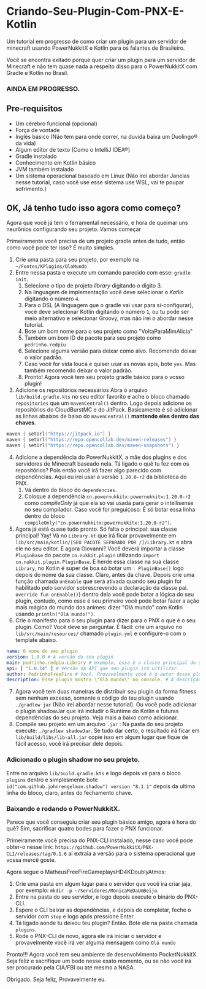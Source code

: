 # Criando-Seu-Plugin-Com-PNX-E-Kotlin
Um tutorial em progresso de como criar um plugin para um servidor de minecraft usando PowerNukkitX e Kotlin para os falantes de Brasileiro.

Você se encontra exitado porque quer criar um plugin para um servidor de Minecraft e não tem quase nada a respeito disso para o PowerNukkitX com Gradle e Kotlin no Brasil.
### AINDA EM PROGRESSO.
## Pre-requisitos 
- Um cérebro funcional (opcional)
- Força de vontade
- Inglês básico (Não tem para onde correr, na duvida baixa um Duolingo® da vida)
- Algum editor de texto (Como o IntelliJ IDEA®)
- Gradle instalado
- Conhecimento em Kotlin básico
- JVM também instalado
- Um sistema operacional baseado em Linux (Não irei abordar Janelas nesse tutorial, caso você use esse sistema use WSL, vai te poupar sofrimento.)
## OK, Já tenho tudo isso agora como começo?
Agora que você já tem o ferramental necessário, e hora de queimar uns neurônios configurando seu projeto. Vamos começar

Primeiramente você precisa de um projeto gradle antes de tudo, então como você pode ter isso? É muito simples.
1. Crie uma pasta para seu projeto, por exemplo na `~/Fontes/KPlugins/OlaMundo`
2. Entre nessa pasta e execute um comando parecido com esse: `gradle init`.
	1. Selecione o tipo de projeto _library_ digitando o digito 3.
	2. Na linguagem de implementação você deve selecionar o _Kotlin_ digitando o número `4`.
	3. Para o DSL (A linguagem que o gradle vai usar para si-configurar), você deve selecionar Kotlin digitando o número `1`, ou tu pode ser meio alternativo e selecionar Groovy, mas não irei o abordar nesse tutorial.
	4. Bote um bom nome para o seu projeto como "VoltaParaMimAlicia"
	5. Também um bom ID de pacote para seu projeto como `pedrinho.redpiu`
	6. Selecione alguma versão para deixar como alvo. Recomendo deixar o valor padrão.
	7. Caso você for vida louca e quiser usar as novas apis, bote `yes`. Mas também recomendo deixar o valor padrão.
	8. Pronto! Agora você tem seu projeto gradle básico para o vosso plugin!
3. Adicione os repositórios necessários
Abra o arquivo `lib/build.gradle.kts` no seu editor favorito e ache o bloco chamado `repositories` que um `mavenCentral()` dentro. Logo depois adicione os repositórios do CloudBurstMC e do JitPack. Basicamente é só adicionar as linhas abaixos de baixo do `mavenCentral()` **mantendo eles dentro das chaves**.
```kotlin
maven { setUrl("https://jitpack.io") }
maven { setUrl("https://repo.opencollab.dev/maven-releases") }
maven { setUrl("https://repo.opencollab.dev/maven-snapshots") }
```
4. Adicione a dependência do PowerNukkitX, a mãe dos plugins e dos servidores de Minecraft baseado nela.
	Tá ligado o quê tu fez com os repositórios? Pois então você irá fazer algo parecido com dependências. Aqui eu irei usar a versão `1.20.0-r2` da biblioteca do PNX. 
	1. Vá dentro do bloco do `dependencies`. 
	2. Coloque a dependência `cn.powernukkitx:powernukkitx:1.20.0-r2` como _compileOnly_ já que ela só vai usada para gerar o intellisense no seu compilador. Caso você for preguiçoso: É só botar essa linha dentro do bloco `compileOnly("cn.powernukkitx:powernukkitx:1.20.0-r2")`.
4. Agora já está quase tudo pronto. Só falta o principal: sua classe principal! Yay! Vá no `Library.kt` que irá ficar provavelmente em `lib/src/main/kotlin/[SEU PACOTE SEPARADO POR /]/Library.kt` e abra ele no seu editor. E agora Giovanni? Você deverá importar a classe `PluginBase` do pacote `cn.nukkit.plugin` utilizando `import cn.nukkit.plugin.PluginBase`. E herde essa classe na sua classe `Library`, no Kotlin é super de boa só botar um `: PluginBase()` logo depois do nome da sua classe. Claro, antes da chave. Depois crie uma função chamada `onEnable` que será ativada quando seu plugin for habilitado pelo servidor sobrescrevendo a declaração da classe pai. `override fun onEnable()`) dentro dela você pode botar a lógica do seu plugin, contudo, como esse é seu primeiro você pode botar fazer a ação mais mágica do mundo dos animes: dizer "Olá mundo" com Kotlin usando `println("Olá mundo!")`.
5. Crie o manifesto para o seu plugin para dizer para o PNX o que é o seu plugin. Como? Você deve se perguntar. É fácil: crie um arquivo no `lib/src/main/resources/` chamado `plugin.yml` e configure-o com o template abaixo.
```yaml
name: O nome do seu plugin
version: 1.0.0 # A versão do seu plugin
main: pedrinho.redpiu.Library # exemplo, essa é a classe principal do seu plugin.
api: [ "1.0.14" ] # Versão da API que seu plugin irá ultilizar.
author: PedrinhoFreeFire # Você. Provavelmente você é o autor desse plugin.
description: Esse plugin mostra \"Olá mundo\" no console. # A descrição do plugin fica aqui.
```

7. Agora você tem duas maneiras de distribuir seu plugin da forma fitness sem nenhum excesso, somente o código do teu plugin usando `./gradlew jar` (Não irei abordar nesse tutorial). Ou você pode adicionar o plugin shadowJar que irá includir o Runtime do Kotlin e futuras dependências do seu projeto. Veja mais a baixo como adicionar.
8. Compile seu projeto em um arquivo `.jar` : Na pasta do seu projeto execute: `./gradlew shadowJar`. Se tudo dar certo, o resultado irá ficar em `lib/build/libs/lib-all.jar` copie isso em algum lugar que fique de fácil acesso, você irá precisar dele depois.

### Adicionado o plugin shadow no seu projeto.
Entre no arquivo `lib/build.gradle.kts` e logo depois vá para o bloco `plugins` dentro e simplesmente bote `id("com.github.johnrengelman.shadow") version "8.1.1"` depois da ultima linha do bloco, claro, antes do fechamento chave. 


### Baixando e rodando o PowerNukkitX.
Parece que você conseguiu criar seu plugin básico amigo, agora é hora do quê? Sim, sacrificar quatro bodes para fazer o PNX funcionar. 

Primeiramente você precisa do PNX-CLI instalado, nesse caso você pode obter-o nesse link: `https://github.com/PowerNukkitX/PNX-CLI/releases/tag/0.1.6` aí extraia a versão para o sistema operacional que vossa mercê goste. 

Agora segue o MatheusFreeFireGameplaysHD4KDoublyAtmos:
1. Crie uma pasta em algum lugar para o servidor que você ira criar jaja, por exemplo: `mkdir -p ~/Servidores/MonicaMeDaUmBeijo`.
2. Entre na pasta do seu servidor, e logo depois execute o binário do PNX-CLI. 
3. Espere o CLI baixar as dependências, e depois de completar, feche o servidor com `stop` e logo após pressione Enter.
4. Tá ligado aonde tu deixou teu plugin? Então. Bote ele na pasta chamada `plugins`.
5. Rode o PNX-CLI de novo, agora ele irá iniciar o servidor e provavelmente você irá ver alguma mensagem como `Olá mundo`

Pronto!!! Agora você tem seu ambiente de desenvolvimento PocketNukkitX. Seja feliz e sacrifique um bode nesse exato momento, ou se não você irá ser procurado pela CIA/FBI ou até mesmo a NASA.

Obrigado.
Seja feliz, Provavelmente eu.
